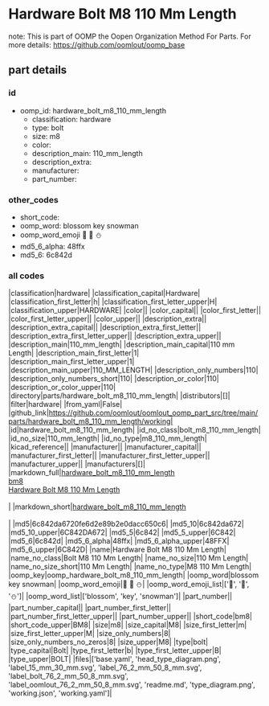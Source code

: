# Hardware Bolt M8 110 Mm Length  

note: This is part of OOMP the Oopen Organization Method For Parts. For more details: https://github.com/oomlout/oomp_base

##  part details





### id
* oomp_id: hardware_bolt_m8_110_mm_length
  * classification: hardware
  * type: bolt
  * size: m8
  * color: 
  * description_main: 110_mm_length
  * description_extra: 
  * manufacturer: 
  * part_number: 

### other_codes
* short_code: 
* oomp_word: blossom key snowman
* oomp_word_emoji :blossom: :key: :snowman:
* md5_6_alpha: 48ffx
* md5_6: 6c842d

### all codes 
|classification|hardware|
|classification_capital|Hardware|
|classification_first_letter|h|
|classification_first_letter_upper|H|
|classification_upper|HARDWARE|
|color||
|color_capital||
|color_first_letter||
|color_first_letter_upper||
|color_upper||
|description_extra||
|description_extra_capital||
|description_extra_first_letter||
|description_extra_first_letter_upper||
|description_extra_upper||
|description_main|110_mm_length|
|description_main_capital|110 mm Length|
|description_main_first_letter|1|
|description_main_first_letter_upper|1|
|description_main_upper|110_MM_LENGTH|
|description_only_numbers|110|
|description_only_numbers_short|110|
|description_or_color|110|
|description_or_color_upper|110|
|directory|parts/hardware_bolt_m8_110_mm_length|
|distributors|[]|
|filter|hardware|
|from_yaml|False|
|github_link|https://github.com/oomlout/oomlout_oomp_part_src/tree/main/parts/hardware_bolt_m8_110_mm_length/working|
|id|hardware_bolt_m8_110_mm_length|
|id_no_class|bolt_m8_110_mm_length|
|id_no_size|110_mm_length|
|id_no_type|m8_110_mm_length|
|kicad_reference||
|manufacturer||
|manufacturer_capital||
|manufacturer_first_letter||
|manufacturer_first_letter_upper||
|manufacturer_upper||
|manufacturers|[]|
|markdown_full|[hardware_bolt_m8_110_mm_length](https://github.com/oomlout/oomlout_oomp_part_src/tree/main/parts/hardware_bolt_m8_110_mm_length/working)<br>[bm8](https://github.com/oomlout/oomlout_oomp_part_src/tree/main/parts/hardware_bolt_m8_110_mm_length/working)<br>[Hardware Bolt M8 110 Mm Length](https://github.com/oomlout/oomlout_oomp_part_src/tree/main/parts/hardware_bolt_m8_110_mm_length/working)<br><br>|
|markdown_short|[hardware_bolt_m8_110_mm_length](https://github.com/oomlout/oomlout_oomp_part_src/tree/main/parts/hardware_bolt_m8_110_mm_length/working)<br><br>|
|md5|6c842da6720fe6d2e89b2e0dacc650c6|
|md5_10|6c842da672|
|md5_10_upper|6C842DA672|
|md5_5|6c842|
|md5_5_upper|6C842|
|md5_6|6c842d|
|md5_6_alpha|48ffx|
|md5_6_alpha_upper|48FFX|
|md5_6_upper|6C842D|
|name|Hardware Bolt M8 110 Mm Length|
|name_no_class|Bolt M8 110 Mm Length|
|name_no_size|110 Mm Length|
|name_no_size_short|110 Mm Length|
|name_no_type|M8 110 Mm Length|
|oomp_key|oomp_hardware_bolt_m8_110_mm_length|
|oomp_word|blossom key snowman|
|oomp_word_emoji|:blossom: :key: :snowman:|
|oomp_word_emoji_list|[':blossom:', ':key:', ':snowman:']|
|oomp_word_list|['blossom', 'key', 'snowman']|
|part_number||
|part_number_capital||
|part_number_first_letter||
|part_number_first_letter_upper||
|part_number_upper||
|short_code|bm8|
|short_code_upper|BM8|
|size|m8|
|size_capital|M8|
|size_first_letter|m|
|size_first_letter_upper|M|
|size_only_numbers|8|
|size_only_numbers_no_zeros|8|
|size_upper|M8|
|type|bolt|
|type_capital|Bolt|
|type_first_letter|b|
|type_first_letter_upper|B|
|type_upper|BOLT|
|files|['base.yaml', 'head_type_diagram.png', 'label_15_mm_30_mm.svg', 'label_76_2_mm_50_8_mm.svg', 'label_bolt_76_2_mm_50_8_mm.svg', 'label_oomlout_76_2_mm_50_8_mm.svg', 'readme.md', 'type_diagram.png', 'working.json', 'working.yaml']|
